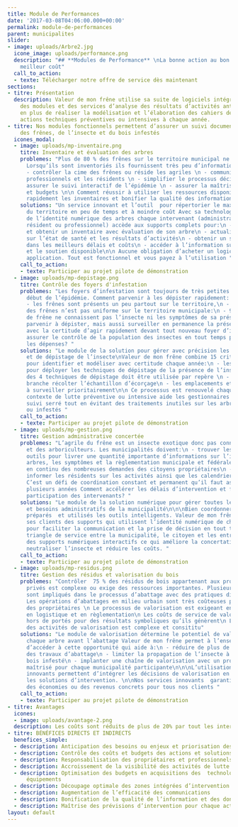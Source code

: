 ```yaml
---
title: Module de Performances
date: '2017-03-08T04:06:00.000+00:00'
permalink: module-de-performances
parent: municipalites
slider:
- image: uploads/Arbre2.jpg
  icone_image: uploads/performance.png
  description: "## **Modules de Performance** \nLa bonne action au bon endroit au
    meilleur coût"
  call_to_action:
  - texte: Télécharger notre offre de service dès maintenant
sections:
- titre: Présentation
  description: Valeur de mon frêne utilise sa suite de logiciels intégrés pour fournir
    des modules et des services d’analyse des résultats d’activités antérieures. Ceci
    en plus de réaliser la modélisation et l’élaboration des cahiers de charges des
    actions techniques préventives ou intensives à chaque année.
- titre: Nos modules fonctionnels permettent d’assurer un suivi documenté et maîtrisé
    des frênes, de l’insecte et du bois infestés
  icones_modal:
  - image: uploads/mp-inventaire.png
    titre: Inventaire et évaluation des arbres
    problemes: "Plus de 80 % des frênes sur le territoire municipal ne sont pas répertoriés.
      Lorsqu’ils sont inventoriés ils fournissent très peu d’informations pour : \n
      - contrôler la cime des frênes ou réside les agriles \n - communiquer avec les
      professionnels et les résidents \n - simplifier le processus décisionnel ou
      assurer le suivi interactif de l’épidémie \n - assurer la maîtrise des coûts
      et budgets \n\n Comment réussir à utiliser les ressources disponibles pour augmenter
      rapidement les inventaires et bonifier la qualité des informations sur les arbres? "
    solutions: "Un service innovant et l’outil  pour répertorier le maximum de frêne
      du territoire en peu de temps et à moindre coût Avec sa technologie de création
      de l’identité numérique des arbres chaque intervenant (administration municipale,
      résident ou professionnel) accède aux supports complets pour:\n - passer à l’action
      et obtenir un inventaire avec évaluation de son arbre\n - actualiser l’information
      sur l’état de santé et les résultats d’activités\n - obtenir un service de qualité
      dans les meilleurs délais et coûts\n - accéder à l’information sur la règlementation
      et le soutien disponible\n\n Aucune obligation d’acheter un logiciel ou une
      application. Tout est fonctionnel et vous payez à l’utilisation "
    call_to_action:
    - texte: Participer au projet pilote de démonstration
  - image: uploads/mp-depistage.png
    titre: Contrôle des foyers d'infestation
    problemes: "Les foyers d’infestation sont toujours de très petites tailles au
      début de l’épidémie. Comment parvenir à les dépister rapidement: Alors que:\n
      - les frênes sont présents un peu partout sur le territoire,\n - la densité
      des frênes n’est pas uniforme sur le territoire municipale:\n - 90 % des propriétaires
      de frêne ne connaissent pas l’insecte ni les symptômes de sa présence \n\n Comment
      parvenir à dépister, mais aussi surveiller en permanence la présence de l’insecte
      avec la certitude d’agir rapidement devant tout nouveau foyer d’infestation?\nComment
      assurer le contrôle de la population des insectes en tout temps pour limiter
      les dépenses? "
    solutions: "Le module de la solution pour gérer avec précision les points de surveillance
      et de dépistage de l’insecte\nValeur de mon frêne combine 15 critères et indicateurs
      pour identifier et modéliser avec certitude chaque année:\n - les repères stratégiques
      pour déployer les techniques de dépistage de la présence de l’insecte\n - laquelle
      des 4 techniques de dépistage doit être utilisée par repère \n - sur quelle
      branche récolter l’échantillon d’écorçage\n - les emplacements et les frênes
      à surveiller prioritairement\n\n Ce processus est renouvelé chaque année en
      contexte de lutte préventive ou intensive aide les gestionnaires à assurer le
      suivi serré tout en évitant des traitements inutiles sur les arbres non menacés
      ou infestés "
    call_to_action:
    - texte: Participer au projet pilote de démonstration
  - image: uploads/mp-gestion.png
    titre: Gestion administrative concertée
    problemes: "L’agrile du frêne est un insecte exotique donc pas connu des résidents
      et des arboriculteurs. Les municipalités doivent:\n - trouver les meilleurs
      outils pour livrer une quantité importante d’informations sur l’insecte, les
      arbres, les symptômes et la règlementation municipale et fédérale.\n - gérer
      en continu des nombreuses demandes des citoyens propriétaires\n - maintenir
      informer les résidents sur les activités ainsi que les calendriers favorables\n\n
      C’est un défi de coordination constant et permanent qu’il faut assurer pendant
      plusieurs années Comment accélérer les délais d’intervention et faciliter la
      participation des intervenants? "
    solutions: "Le module de la solution numérique pour gérer toutes les demandes
      et besoins administratifs de la municipalité\n\n\nBien coordonner, c’est être
      préparés  et utilisés les outils intelligents. Valeur de mon frêne offre pour
      ses clients des supports qui utilisent l’identité numérique de chaque frêne
      pour faciliter la communication et la prise de décision en tout temps.\n\n\nLe
      triangle de service entre la municipalité, le citoyen et les entrepreneurs utilise
      des supports numériques interactifs ce qui améliore la concertation utile pour
      neutraliser l’insecte et réduire les coûts. "
    call_to_action:
    - texte: Participer au projet pilote de démonstration
  - image: uploads/mp-residus.png
    titre: Gestion des résidus et valorisation du bois
    problemes: "Contrôler  75 % des résidus de bois appartenant aux propriétaires
      privés est complexe ou exige des ressources importantes. Plusieurs intervenants
      sont impliqués dans le processus d’abattage avec des pratiques divergentes\n
      Les opérations d’abattages en milieu urbain sont très coûteuses pour la majorité
      des propriétaires \n Le processus de valorisation est exigeant en équipements,
      en logistique et en règlementation\n Les coûts de service de valorisation sont
      hors de portés pour des résultats symboliques qu’ils génèrent\n Le contrôle
      des activités de valorisation est complexe et consititu"
    solutions: "Le module de valorisation détermine le potentiel de valorisation de
      chaque arbre avant l’abattage Valeur de mon frêne permet à l’ensemble des propriétaires
      d’accéder à cette opportunité qui aide à:\n - réduire de plus de 30 % les coûts
      des travaux d’abattage\n - limiter la propagation de l’insecte à travers le
      bois infesté\n - implanter une chaîne de valorisation avec un processus de  traçabilité
      maîtrisé pour chaque municipalité participante\n\n\nL’utilisation de nos services
      innovants permettent d’intégrer les décisions de valorisation en amont dans
      les solutions d’intervention. \n\nNos services innovants  garantissent de fait
      des économies ou des revenus concrets pour tous nos clients "
    call_to_action:
    - texte: Participer au projet pilote de démonstration
- titre: Avantages
  icones:
  - image: uploads/avantage-2.png
  description: Les coûts sont réduits de plus de 20% par tout les intervenants.
- titre: BÉNÉFICES DIRECTS ET INDIRECTS
  benefices_simple:
  - description: Anticipation des besoins ou enjeux et priorisation des activités
  - description: Contrôle des coûts et budgets des actions et solutions
  - description: Responsabilisation des propriétaires et professionnels
  - description: Accroissement de la visibilité des activités de lutte
  - description: Optimisation des budgets en acquisitions des  technologies et des
      équipements
  - description: Découpage optimale des zones intégrées d’intervention
  - description: Augmentation de l’efficacité des communications
  - description: Bonification de la qualité de l’information et des données
  - description: Maîtrise des prévisions d’intervention pour chaque activité
layout: default
---
```

